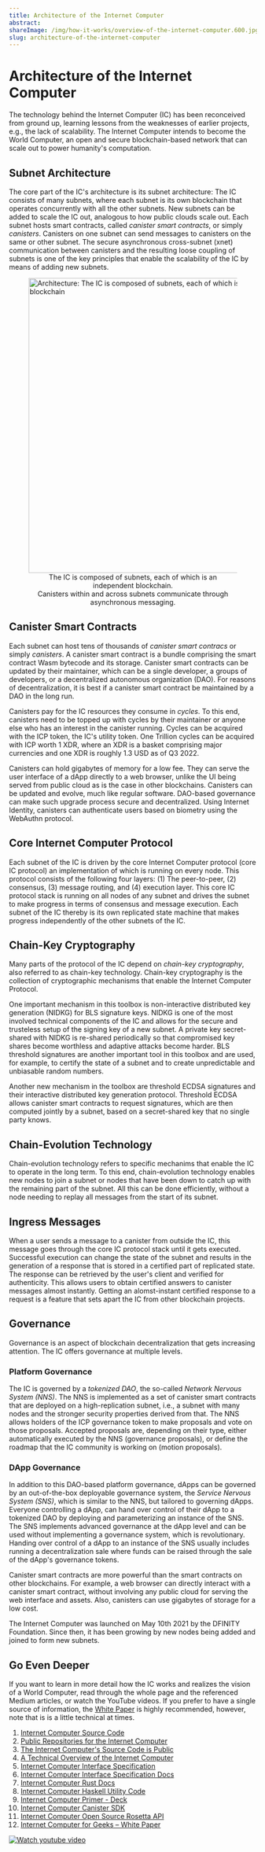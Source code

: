 ```yaml
---
title: Architecture of the Internet Computer
abstract: 
shareImage: /img/how-it-works/overview-of-the-internet-computer.600.jpg
slug: architecture-of-the-internet-computer
---
```


# Architecture of the Internet Computer

The technology behind the Internet Computer (IC) has been reconceived from ground up, learning lessons from the weaknesses of earlier projects, e.g., the lack of scalability.
The Internet Computer intends to become the World Computer, an open and secure blockchain-based network that can scale out to power humanity's computation.

## Subnet Architecture

The core part of the IC's architecture is its subnet architecture: The IC consists of many subnets, where each subnet is its own blockchain that operates concurrently with all the other subnets.
New subnets can be added to scale the IC out, analogous to how public clouds scale out.
Each subnet hosts smart contracts, called *canister smart contracts*, or simply *canisters*.
Canisters on one subnet can send messages to canisters on the same or other subnet.
The secure asynchronous cross-subnet (xnet) communication between canisters and the resulting loose coupling of subnets is one of the key principles that enable the scalability of the IC by means of adding new subnets.

<figure>
<img src="/img/how-it-works/subnet_architecture.png" alt="Architecture: The IC is composed of subnets, each of which is an independent blockchain" title="The IC is composed of subnets, each of which is an independent blockchain" align="center" style="width:600px">
<figcaption align="center">
The IC is composed of subnets, each of which is an independent blockchain.<br>
Canisters within and across subnets communicate through asynchronous messaging.
</figcaption>
</figure>

## Canister Smart Contracts

Each subnet can host tens of thousands of *canister smart contracs* or simply *canisters*.
A canister smart contract is a bundle comprising the smart contract Wasm bytecode and its storage.
Canister smart contracts can be updated by their maintainer, which can be a single developer, a groups of developers, or a decentralized autonomous organization (DAO).
For reasons of decentralization, it is best if a canister smart contract be maintained by a DAO in the long run.

Canisters pay for the IC resources they consume in *cycles*.
To this end, canisters need to be topped up with cycles by their maintainer or anyone else who has an interest in the canister running.
Cycles can be acquired with the ICP token, the IC's utility token.
One Trillion cycles can be acquired with ICP worth 1 XDR, where an XDR is a basket comprising major currencies and one XDR is roughly 1.3 USD as of Q3 2022.

Canisters can hold gigabytes of memory for a low fee.
They can serve the user interface of a dApp directly to a web browser, unlike the UI being served from public cloud as is the case in other blockchains.
Canisters can be updated and evolve, much like regular software.
DAO-based governance can make such upgrade process secure and decentralized.
Using Internet Identity, canisters can authenticate users based on biometry using the WebAuthn protocol.

## Core Internet Computer Protocol

Each subnet of the IC is driven by the core Internet Computer protocol (core IC protocol) an implementation of which is running on every node.
This protocol consists of the following four layers: (1) The peer-to-peer, (2) consensus, (3) message routing, and (4) execution layer.
This core IC protocol stack is running on all nodes of any subnet and drives the subnet to make progress in terms of consensus and message execution.
Each subnet of the IC thereby is its own replicated state machine that makes progress independently of the other subnets of the IC.

## Chain-Key Cryptography

Many parts of the protocol of the IC depend on *chain-key cryptography*, also referred to as chain-key technology.
Chain-key cryptography is the collection of cryptographic mechanisms that enable the Internet Computer Protocol.

One important mechanism in this toolbox is non-interactive distributed key generation (NIDKG) for BLS signature keys.
NIDKG is one of the most involved technical components of the IC and allows for the secure and trusteless setup of the signing key of a new subnet.
A private key secret-shared with NIDKG is re-shared periodically so that compromised key shares become worthless and adaptive attacks become harder.
BLS threshold signatures are another important tool in this toolbox and are used, for example, to certify the state of a subnet and to create unpredictable and unbiasable random numbers.

Another new mechanism in the toolbox are threshold ECDSA signatures and their interactive distributed key generation protocol.
Threshold ECDSA allows canister smart contracts to request signatures, which are then computed jointly by a subnet, based on a secret-shared key that no single party knows.

## Chain-Evolution Technology

Chain-evolution technology refers to specific mechanims that enable the IC to operate in the long term.
To this end, chain-evolution technology enables new nodes to join a subnet or nodes that have been down to catch up with the remaining part of the subnet.
All this can be done efficiently, without a node needing to replay all messages from the start of its subnet.

## Ingress Messages

When a user sends a message to a canister from outside the IC, this message goes through the core IC protocol stack until it gets executed.
Successful execution can change the state of the subnet and results in the generation of a response that is stored in a certified part of replicated state.
The response can be retrieved by the user's client and verified for authenticity.
This allows users to obtain certified answers to canister messages almost instantly.
Getting an alomst-instant certified response to a request is a feature that sets apart the IC from other blockchain projects.

## Governance

Governance is an aspect of blockchain decentralization that gets increasing attention.
The IC offers governance at multiple levels.

### Platform Governance

The IC is governed by a *tokenized DAO*, the so-called *Network Nervous System (NNS)*.
The NNS is implemented as a set of canister smart contracts that are deployed on a high-replication subnet, i.e., a subnet with many nodes and the stronger security properties derived from that.
The NNS allows holders of the ICP governance token to make proposals and vote on those proposals.
Accepted proposals are, depending on their type, either automatically executed by the NNS (governance proposals), or define the roadmap that the IC community is working on (motion proposals).

### DApp Governance

In addition to this DAO-based platform governance, dApps can be governed by an out-of-the-box deployable governance system, the *Service Nervous System (SNS)*, which is similar to the NNS, but tailored to governing dApps.
Everyone controlling a dApp, can hand over control of their dApp to a tokenized DAO by deploying and parameterizing an instance of the SNS.
The SNS implements advanced governance at the dApp level and can be used without implementing a governance system, which is revolutionary.
Handing over control of a dApp to an instance of the SNS usually includes running a decentralization sale where funds can be raised through the sale of the dApp's governance tokens.

Canister smart contracts are more powerful than the smart contracts on other blockchains.
For example, a web browser can directly interact with a canister smart contract, without involving any public cloud for serving the web interface and assets.
Also, canisters can use gigabytes of storage for a low cost.

The Internet Computer was launched on May 10th 2021 by the DFINITY Foundation.
Since then, it has been growing by new nodes being added and joined to form new subnets.

## Go Even Deeper

If you want to learn in more detail how the IC works and realizes the vision of a World Computer, read through the whole page and the referenced Medium articles, or watch the YouTube videos.
If you prefer to have a single source of information, the [White Paper](https://dfinity.org/whitepaper.pdf) is highly recommended, however, note that is is a little technical at times.

1. [Internet Computer Source Code](https://github.com/dfinity/ic)
2. [Public Repositories for the Internet Computer](https://github.com/dfinity?q=&type=public&language=&sort=)
3. [The Internet Computer's Source Code is Public](https://medium.com/dfinity/the-internet-computers-source-code-is-public-603a558cb6cc)
4. [A Technical Overview of the Internet Computer](https://medium.com/dfinity/a-technical-overview-of-the-internet-computer-f57c62abc20f)
5. [Internet Computer Interface Specification](https://medium.com/dfinity/introducing-the-internet-computer-interface-specification-850a113a66d9)
6. [Internet Computer Interface Specification Docs](https://internetcomputer.org/docs/ic-interface-spec.md)
7. [Internet Computer Rust Docs](https://docs.dfinity.org/ic/rustdocs/)
8. [Internet Computer Haskell Utility Code](https://github.com/dfinity/ic-hs)
9. [Internet Computer Primer - Deck](https://dfinity.org/deck/)
10. [Internet Computer Canister SDK](https://github.com/dfinity/sdk)
11. [Internet Computer Open Source Rosetta API](https://github.com/dfinity/rosetta-node)
12. [Internet Computer for Geeks – White Paper](https://dfinity.org/whitepaper.pdf)

[![Watch youtube video](https://i.ytimg.com/vi/YWHTNr8RZHg/maxresdefault.jpg)](https://www.youtube.com/watch?v=YWHTNr8RZHg)
